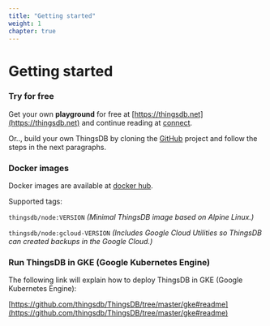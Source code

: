 ```yaml
---
title: "Getting started"
weight: 1
chapter: true
---
```


# Getting started

### Try for free

Get your own **playground** for free at [https://thingsdb.net](https://thingsdb.net) and continue reading at [connect](../connect).

Or.., build your own ThingsDB by cloning the [GitHub](https://github.com/thingsdb/ThingsDB) project and follow the steps in the next paragraphs.

### Docker images

Docker images are available at [docker hub](https://hub.docker.com/r/thingsdb/node).


Supported tags:

`thingsdb/node:VERSION` *(Minimal ThingsDB image based on Alpine Linux.)*

`thingsdb/node:gcloud-VERSION` *(Includes Google Cloud Utilities so ThingsDB can created backups in the Google Cloud.)*


### Run ThingsDB in GKE (Google Kubernetes Engine)

The following link will explain how to deploy ThingsDB in GKE (Google Kubernetes Engine):

[https://github.com/thingsdb/ThingsDB/tree/master/gke#readme](https://github.com/thingsdb/ThingsDB/tree/master/gke#readme)